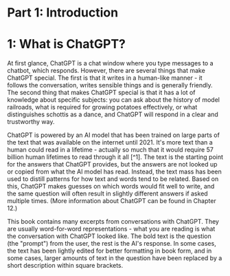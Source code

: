 # Part 1: Introduction

# 1: What is ChatGPT?

At first glance, ChatGPT is a chat window where you type messages to a chatbot, which responds. However, there are several things that make ChatGPT special. The first is that it writes in a human-like manner - it follows the conversation, writes sensible things and is generally friendly. The second thing that makes ChatGPT special is that it has a lot of knowledge about specific subjects: you can ask about the history of model railroads, what is required for growing potatoes effectively, or what distinguishes schottis as a dance, and ChatGPT will respond in a clear and trustworthy way.

ChatGPT is powered by an AI model that has been trained on large parts of the text that was available on the internet until 2021. It's more text than a human could read in a lifetime - actually so much that it would require 57 billion human lifetimes to read through it all [^1]. The text is the starting point for the answers that ChatGPT provides, but the answers are not looked up or copied from what the AI model has read. Instead, the text mass has been used to distill patterns for how text and words tend to be related. Based on this, ChatGPT makes guesses on which words would fit well to write, and the same question will often result in slightly different answers if asked multiple times. (More information about ChatGPT can be found in Chapter 12.)

This book contains many excerpts from conversations with ChatGPT. They are usually word-for-word representations - what you are reading is what the conversation with ChatGPT looked like. The bold text is the question (the "prompt") from the user, the rest is the AI's response. In some cases, the text has been lightly edited for better formatting in book form, and in some cases, larger amounts of text in the question have been replaced by a short description within square brackets.

